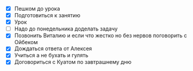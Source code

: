 
- [x] Пешком до урока
- [x] Подготовиться к занятию
- [x] Урок
- [ ] Надо до понедельника доделать задачу
- [x] Позвонить Виталию и если что жестко но без нервов поговорить с Ойбеком
- [x] Дождаться ответа от Алексея
- [x] Учиться а не бухать и гулять
- [x] Договориться с Куатом по завтрашнему дню
